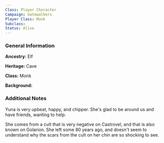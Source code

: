 ```yaml
---
Class: Player Character
Campaign: Gatewalkers
Player Class: Monk
Subclass: 
Status: Alive
---
```

### General Information

**Ancestry:** Elf

**Heritage:** Cave

**Class:** Monk

**Background:** 
### Additional Notes

Yuna is very upbeat, happy, and chipper. She's glad to be around us and have friends, wanting to help.

She comes from a cult that is very negative on Castrovel, and that is also known on Golarion. She left some 80 years ago, and doesn't seem to understand why the scars from the cult on her chin are so shocking to see.